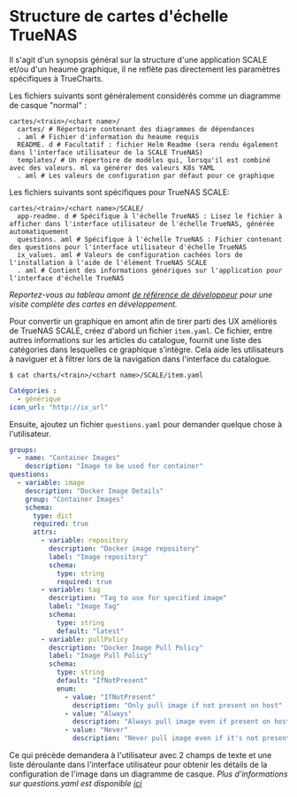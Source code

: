 # Structure de cartes d'échelle TrueNAS

Il s'agit d'un synopsis général sur la structure d'une application SCALE et/ou d'un heaume graphique, il ne reflète pas directement les paramètres spécifiques à TrueCharts.

Les fichiers suivants sont généralement considérés comme un diagramme de casque "normal" :

```text
cartes/<train>/<chart name>/
  cartes/ # Répertoire contenant des diagrammes de dépendances
  . aml # Fichier d'information du heaume requis
  README. d # Facultatif : fichier Helm Readme (sera rendu également dans l'interface utilisateur de la SCALE TrueNAS)
  templates/ # Un répertoire de modèles qui, lorsqu'il est combiné avec des valeurs. ml va générer des valeurs K8s YAML
  . aml # Les valeurs de configuration par défaut pour ce graphique
```

Les fichiers suivants sont spécifiques pour TrueNAS SCALE:

```text
cartes/<train>/<chart name>/SCALE/
  app-readme. d # Spécifique à l'échelle TrueNAS : Lisez le fichier à afficher dans l'interface utilisateur de l'échelle TrueNAS, générée automatiquement
  questions. aml # Spécifique à l'échelle TrueNAS : Fichier contenant des questions pour l'interface utilisateur d'échelle TrueNAS
  ix_values. aml # Valeurs de configuration cachées lors de l'installation à l'aide de l'élément TrueNAS SCALE
  . aml # Contient des informations génériques sur l'application pour l'interface d'échelle TrueNAS
```

*Reportez-vous au tableau amont [de référence de développeur](https://helm.sh/docs/chart_template_guide/) pour une visite complète des cartes en développement.*

Pour convertir un graphique en amont afin de tirer parti des UX améliorés de TrueNAS SCALE, créez d'abord un fichier `item.yaml`. Ce fichier, entre autres informations sur les articles du catalogue, fournit une liste des catégories dans lesquelles ce graphique s’intègre. Cela aide les utilisateurs à naviguer et à filtrer lors de la navigation dans l'interface du catalogue.

`$ cat charts/<train>/<chart name>/SCALE/item.yaml`

```yaml
Catégories :
  - générique
icon_url: "http://ix_url"
```

Ensuite, ajoutez un fichier `questions.yaml` pour demander quelque chose à l'utilisateur.

```yaml
groups:
  - name: "Container Images"
    description: "Image to be used for container"
questions:
  - variable: image
    description: "Docker Image Details"
    group: "Container Images"
    schema:
      type: dict
      required: true
      attrs:
        - variable: repository
          description: "Docker image repository"
          label: "Image repository"
          schema:
            type: string
            required: true
        - variable: tag
          description: "Tag to use for specified image"
          label: "Image Tag"
          schema:
            type: string
            default: "latest"
        - variable: pullPolicy
          description: "Docker Image Pull Policy"
          label: "Image Pull Policy"
          schema:
            type: string
            default: "IfNotPresent"
            enum:
              - value: "IfNotPresent"
                description: "Only pull image if not present on host"
              - value: "Always"
                description: "Always pull image even if present on host"
              - value: "Never"
                description: "Never pull image even if it's not present on host"
```

Ce qui précède demandera à l'utilisateur avec 2 champs de texte et une liste déroulante dans l'interface utilisateur pour obtenir les détails de la configuration de l'image dans un diagramme de casque. *Plus d'informations sur questions.yaml est disponible [ici](https://wiki.truecharts.org/development/questions-yaml/)*
